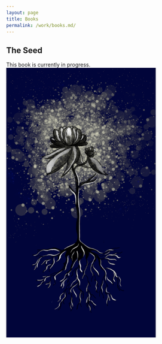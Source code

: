 ```yaml
---
layout: page
title: Books
permalink: /work/books.md/
---
```


## The Seed
This book is currently in progress.
<img src="/images/Screenshot 2025-07-14 at 9.52.11 PM.png" alt="Image" width="400">
